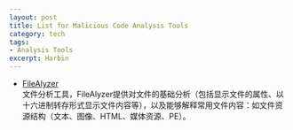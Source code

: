 ```yaml
---
layout: post
title: List for Malicious Code Analysis Tools
category: tech
tags: 
- Analysis Tools
excerpt: Harbin
---
```



* [FileAlyzer](http://www.safer-networking.org/products/filealyzer/)   
文件分析工具，FileAlyzer提供对文件的基础分析（包括显示文件的属性、以十六进制转存形式显示文件内容等），以及能够解释常用文件内容：如文件资源结构（文本、图像、HTML、媒体资源、PE）。

